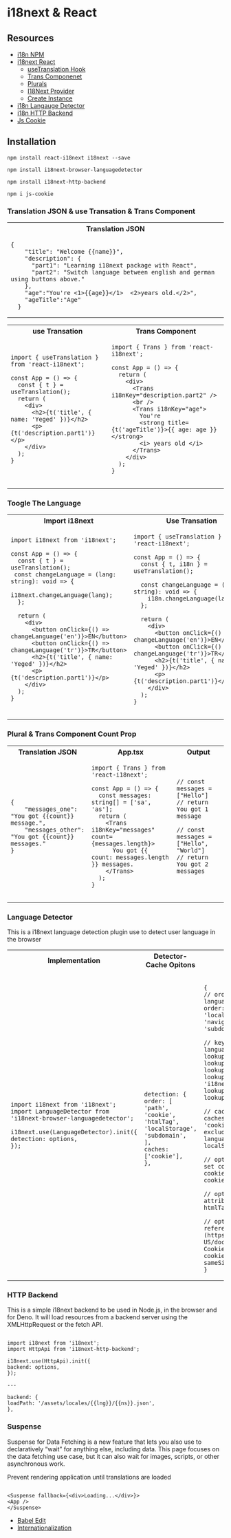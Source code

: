 # i18next & React

## Resources

- [i18n NPM](https://www.npmjs.com/package/i18n)
- [i18next React](https://react.i18next.com/)
  - [useTranslation Hook](https://react.i18next.com/latest/usetranslation-hook)
  - [Trans Componenet](https://react.i18next.com/latest/trans-component)
  - [Plurals](https://www.i18next.com/translation-function/plurals#languages-with-multiple-plurals)
  - [I18Next Provider](https://react.i18next.com/latest/i18nextprovider)
  - [Create Instance](https://www.i18next.com/overview/api#createinstance)
- [i18n Langauge Detector](https://github.com/i18next/i18next-browser-languageDetector)
- [i18n HTTP Backend](https://github.com/i18next/i18next-http-backend)
- [Js Cookie](https://github.com/js-cookie/js-cookie)

## Installation

`npm install react-i18next i18next --save`

`npm install i18next-browser-languagedetector`

`npm install i18next-http-backend`

`npm i js-cookie`

### Translation JSON & use Transation & Trans Component

<table>
<tr>
<th>Translation JSON</th>
</tr>
<tr>
 <td>
   
````
{
    "title": "Welcome {{name}}",
    "description": {
      "part1": "Learning i18next package with React",
      "part2": "Switch language between english and german using buttons above."
    },
    "age":"You're <1>{{age}}</1>  <2>years old.</2>",
    "ageTitle":"Age"
  }
````
   
</td>
  
  <table>
<tr>
<th>use Transation</th>
<th>Trans Component</th>
</tr>
<tr>
 <td>
   
````
import { useTranslation } from 'react-i18next';
   
const App = () => {
  const { t } = useTranslation();
  return (
    <div>
      <h2>{t('title', { name: 'Yeged' })}</h2>
      <p>{t('description.part1')}</p>
    </div>
  );
}
   
````
   
</td>
  
   <td>
   
````
import { Trans } from 'react-i18next';
   
const App = () => {
  return (
    <div>
      <Trans i18nKey="description.part2" />
      <br />
      <Trans i18nKey="age">
        You're
        <strong title={t('ageTitle')}>{{ age: age }}</strong>
        <i> years old </i>
      </Trans>
    </div>
  );
}
   
````
   
</td>
 </table>
 
### Toogle The Language
  <table>
<tr>
<th>Import i18next</th>
<th>Use Transation</th>
</tr>
<tr>
 <td>
   
````
import i18next from 'i18next';
   
const App = () => {
  const { t } = useTranslation();
 const changeLanguage = (lang: string): void => {
    i18next.changeLanguage(lang);
  };
     
  return (
    <div>
      <button onClick={() => changeLanguage('en')}>EN</button>
      <button onClick={() => changeLanguage('tr')}>TR</button>
      <h2>{t('title', { name: 'Yeged' })}</h2>
      <p>{t('description.part1')}</p>
    </div>
  );
}
   
````
   
</td>
  
   <td>
   
````
import { useTranslation } from 'react-i18next';
   
const App = () => {
  const { t, i18n } = useTranslation();
     
  const changeLanguage = (lang: string): void => {
    i18n.changeLanguage(lang);
  };
     
  return (
    <div>
      <button onClick={() => changeLanguage('en')}>EN</button>
      <button onClick={() => changeLanguage('tr')}>TR</button>
      <h2>{t('title', { name: 'Yeged' })}</h2>
      <p>{t('description.part1')}</p>
    </div>
  );
}
   
````
   
</td>
 </table>
  
### Plural & Trans Component Count Prop
  
<table>
<tr>
<th>Translation JSON</th>
<th>App.tsx</th>
<th>Output</th>
</tr>
<tr>
 <td>
   
````
{
    "messages_one": "You got {{count}} message.",
    "messages_other": "You got {{count}} messages."
}
   
````
   
</td>
  
   <td>
   
````
import { Trans } from 'react-i18next';
   
const App = () => {
  const messages: string[] = ['sa', 'as'];
  return (
    <Trans i18nKey="messages" count={messages.length}>
      You got {{ count: messages.length }} messages.
    </Trans>
  );
}
   
````
   
</td>
   <td>
   
````
// const messages = ["Hello"]
// return You got 1 message
     
// const messages = ["Hello", "World"]
// return You got 2 messages
   
````
   
</td>
 </table>
  
  
  
### Language Detector
  
This is a i18next language detection plugin use to detect user language in the browser
  
<table>
<tr>
<th>Implementation</th>
<th>Detector-Cache Opitons</th>
<th>Options</th>
</tr>
<tr>
 <td>
   
````
import i18next from 'i18next';
import LanguageDetector from 'i18next-browser-languagedetector';

i18next.use(LanguageDetector).init({
detection: options,
});

````

</td>

 <td>

```

detection: {
order: [
'path',
'cookie',
'htmlTag',
'localStorage',
'subdomain',
],
caches: ['cookie'],
},

```

</td>
   <td>

```

{
// order and from where user language should be detected
order: ['querystring', 'cookie', 'localStorage', 'sessionStorage', 'navigator', 'htmlTag', 'path', 'subdomain'],

// keys or params to lookup language from
lookupQuerystring: 'lng',
lookupCookie: 'i18next',
lookupLocalStorage: 'i18nextLng',
lookupSessionStorage: 'i18nextLng',
lookupFromPathIndex: 0,
lookupFromSubdomainIndex: 0,

// cache user language on
caches: ['localStorage', 'cookie'],
excludeCacheFor: ['cimode'], // languages to not persist (cookie, localStorage)

// optional expire and domain for set cookie
cookieMinutes: 10,
cookieDomain: 'myDomain',

// optional htmlTag with lang attribute, the default is:
htmlTag: document.documentElement,

// optional set cookie options, reference:[MDN Set-Cookie docs](https://developer.mozilla.org/en-US/docs/Web/HTTP/Headers/Set-Cookie)
cookieOptions: { path: '/', sameSite: 'strict' }
}

```

</td>
 </tr>
</table>


### HTTP Backend

This is a simple i18next backend to be used in Node.js, in the browser and for Deno. It will load resources from a backend server using the XMLHttpRequest or the fetch API.

```

import i18next from 'i18next';
import HttpApi from 'i18next-http-backend';

i18next.use(HttpApi).init({
backend: options,
});

---

backend: {
loadPath: '/assets/locales/{{lng}}/{{ns}}.json',
},

```
### Suspense

Suspense for Data Fetching is a new feature that lets you also use <Suspense> to declaratively “wait” for anything else, including data. This page focuses on the data fetching use case, but it can also wait for images, scripts, or other asynchronous work.

Prevent rendering application until translations are loaded

```

<Suspense fallback={<div>Loading...</div>}>
<App />
</Suspense>

```


- [Babel Edit](https://www.codeandweb.com/babeledit/tutorials/how-to-translate-your-react-app-with-react-i18next)
- [Internationalization](https://lemoncode.github.io/fonk-doc/messages/internationalization)
````
